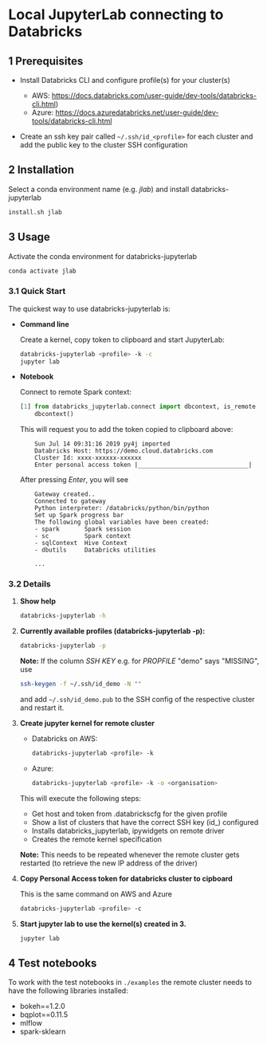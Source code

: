 # Local JupyterLab connecting to Databricks

## 1 Prerequisites

- Install Databricks CLI and configure profile(s) for your cluster(s)

  - AWS: https://docs.databricks.com/user-guide/dev-tools/databricks-cli.html)
  - Azure: https://docs.azuredatabricks.net/user-guide/dev-tools/databricks-cli.html

- Create an ssh key pair called `~/.ssh/id_<profile>` for each cluster and add the public key to the cluster SSH configuration

## 2 Installation

Select a conda environment name (e.g. *jlab*) and install databricks-jupyterlab

```bash
install.sh jlab
```

## 3 Usage

Activate the conda environment for databricks-jupyterlab

```bash
conda activate jlab
```

### 3.1 Quick Start

The quickest way to use databricks-jupyterlab is:

- **Command line**

    Create a kernel, copy token to clipboard and start JupyterLab:

    ```bash
    databricks-jupyterlab <profile> -k -c
    jupyter lab
    ```

- **Notebook**

    Connect to remote Spark context:

    ```python
    [1] from databricks_jupyterlab.connect import dbcontext, is_remote
        dbcontext()
    ```

    This will request you to add the token copied to clipboard above:

    ```
        Sun Jul 14 09:31:16 2019 py4j imported
        Databricks Host: https://demo.cloud.databricks.com
        Cluster Id: xxxx-xxxxxx-xxxxxx
        Enter personal access token |_______________________________|
    ```

    After pressing *Enter*, you will see

    ```
        Gateway created..
        Connected to gateway
        Python interpreter: /databricks/python/bin/python
        Set up Spark progress bar
        The following global variables have been created:
        - spark       Spark session
        - sc          Spark context
        - sqlContext  Hive Context
        - dbutils     Databricks utilities

        ...
    ```

### 3.2 Details

1) **Show help**

    ```bash
    databricks-jupyterlab -h
    ```

2) **Currently available profiles (databricks-jupyterlab -p):**

    ```bash
    databricks-jupyterlab -p
    ```

    **Note:** If the column *SSH KEY* e.g. for *PROPFILE* "demo" says "MISSING", use

    ```bash
    ssh-keygen -f ~/.ssh/id_demo -N ""
    ```

    and add `~/.ssh/id_demo.pub` to the SSH config of the respective cluster and restart it.

3) **Create jupyter kernel for remote cluster**

    - Databricks on AWS:

        ```bash
        databricks-jupyterlab <profile> -k
        ```

    - Azure:

        ```bash
        databricks-jupyterlab <profile> -k -o <organisation>
        ```

    This will execute the following steps:

    - Get host and token from .databrickscfg for the given profile
    - Show a list of clusters that have the correct SSH key (id_<profile>) configured
    - Installs databricks_jupyterlab, ipywidgets on remote driver
    - Creates the remote kernel specification

    **Note:** This needs to be repeated whenever the remote cluster gets restarted (to retrieve the new IP address of the driver)

4) **Copy Personal Access token for databricks cluster to cipboard**

    This is the same command on AWS and Azure

    ```bash
    databricks-jupyterlab <profile> -c
    ```

5) **Start jupyter lab to use the kernel(s) created in 3.**

    ```bash
    jupyter lab
    ```

## 4 Test notebooks

To work with the test notebooks in `./examples` the remote cluster needs to have the following libraries installed:

- bokeh==1.2.0
- bqplot==0.11.5
- mlflow
- spark-sklearn

